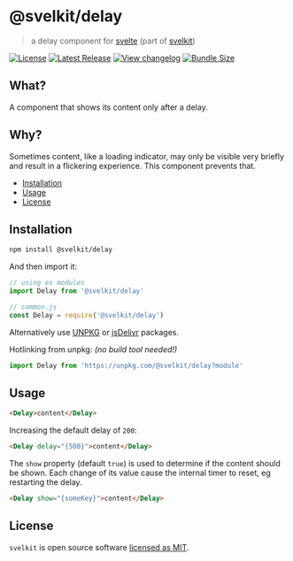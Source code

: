 # @svelkit/delay

> a delay component for [svelte] (part of [svelkit])

[![License](https://badgen.net/npm/license/@svelkit/delay)](https://github.com/kenoxa/@svelkit/delay/blob/main/LICENSE)
[![Latest Release](https://badgen.net/npm/v/@svelkit/delay)](https://www.npmjs.com/package/@svelkit/delay)
[![View changelog](https://badgen.net/badge/%E2%80%8B/Explore%20Changelog/green?icon=awesome)](https://changelogs.xyz/@svelkit/delay)
[![Bundle Size](https://badgen.net/bundlephobia/minzip/@svelkit/delay)](https://bundlephobia.com/result?p=@svelkit/delay)

## What?

A component that shows its content only after a delay.

## Why?

Sometimes content, like a loading indicator, may only be visible very briefly and result in a flickering experience. This component prevents that.

<!-- prettier-ignore-start -->
<!-- START doctoc generated TOC please keep comment here to allow auto update -->
<!-- DON'T EDIT THIS SECTION, INSTEAD RE-RUN doctoc TO UPDATE -->


- [Installation](#installation)
- [Usage](#usage)
- [License](#license)

<!-- END doctoc generated TOC please keep comment here to allow auto update -->
<!-- prettier-ignore-end -->

## Installation

```sh
npm install @svelkit/delay
```

And then import it:

```js
// using es modules
import Delay from '@svelkit/delay'

// common.js
const Delay = require('@svelkit/delay')
```

Alternatively use [UNPKG](https://unpkg.com/@svelkit/delay/) or [jsDelivr](https://cdn.jsdelivr.net/npm/@svelkit/delay/) packages.

Hotlinking from unpkg: _(no build tool needed!)_

```js
import Delay from 'https://unpkg.com/@svelkit/delay?module'
```

## Usage

```html
<Delay>content</Delay>
```

Increasing the default delay of `200`:

```html
<Delay delay="{500}">content</Delay>
```

The `show` property (default `true`) is used to determine if the content should be shown. Each change of its value cause the internal timer to reset, eg restarting the delay.

```html
<Delay show="{someKey}">content</Delay>
```

## License

`svelkit` is open source software [licensed as MIT](https://github.com/kenoxa/svelkit/blob/main/LICENSE).

[svelkit]: https://svelkit.js.org/
[svelte]: https://svelte.dev/

